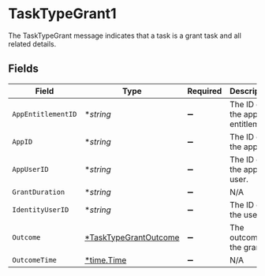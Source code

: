 # TaskTypeGrant1

 The TaskTypeGrant message indicates that a task is a grant task and all related details.



## Fields

| Field                                                                | Type                                                                 | Required                                                             | Description                                                          |
| -------------------------------------------------------------------- | -------------------------------------------------------------------- | -------------------------------------------------------------------- | -------------------------------------------------------------------- |
| `AppEntitlementID`                                                   | **string*                                                            | :heavy_minus_sign:                                                   |  The ID of the app entitlement.<br/>                                 |
| `AppID`                                                              | **string*                                                            | :heavy_minus_sign:                                                   |  The ID of the app.<br/>                                             |
| `AppUserID`                                                          | **string*                                                            | :heavy_minus_sign:                                                   |  The ID of the app user.<br/>                                        |
| `GrantDuration`                                                      | **string*                                                            | :heavy_minus_sign:                                                   | N/A                                                                  |
| `IdentityUserID`                                                     | **string*                                                            | :heavy_minus_sign:                                                   |  The ID of the user.<br/>                                            |
| `Outcome`                                                            | [*TaskTypeGrantOutcome](../../models/shared/tasktypegrantoutcome.md) | :heavy_minus_sign:                                                   |  The outcome of the grant.<br/>                                      |
| `OutcomeTime`                                                        | [*time.Time](https://pkg.go.dev/time#Time)                           | :heavy_minus_sign:                                                   | N/A                                                                  |